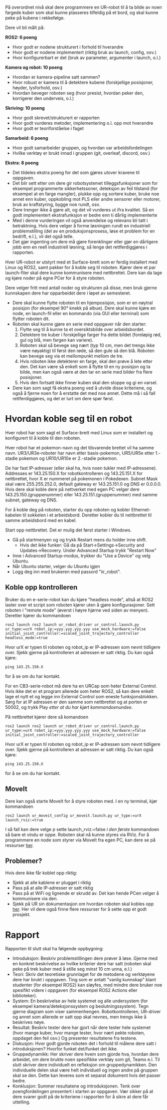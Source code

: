 På overordnet nivå skal dere programmere en UR-robot til å ta bilde av noen fargede kuber som skal kunne plasseres tilfeldig på et bord, og skal kunne peke på kubene i rekkefølge.

Dere vil bli målt på:

**ROS2: 6 poeng**
- Hvor godt er nodene strukturert i forhold til hverandre
- Hvor godt er nodene implementert (riktig bruk av launch, config, osv.)
- Hvor konfigurerbart er det (bruk av parameter, argumenter i launch, o.l.)

**Kamera og robot: 10 poeng**
- Hvordan er kamera-pipeline satt sammen?
- Hvor robust er kamera til å detektere kubene (forskjellige posisjoner, høyder, lysforhold, osv.)
- Hvordan beveger roboten seg (hvor presist, hvordan peker den, korrigerer den underveis, o.l.)

**Skriving: 10 poeng**
- Hvor godt skrevet/strukturert er rapporten
- Hvor godt vurderes metoder, implementering o.l. opp mot hverandre
- Hvor godt er teoriforståelse i faget

**Samarbeid: 6 poeng**
- Hvor godt samarbeider gruppen, og hvordan var arbeidsfordelingen
- Hvilke verktøy er brukt innad i gruppen (git, overleaf, discord, osv.)

**Ekstra: 8 poeng**
- Det tildeles ekstra poeng for det som gjøres utover kravene til oppgaven.
- Det blir sett etter om dere gir robotsystemet tilleggsfunksjoner som for eksempel programmerte sikkerhetssoner, deteksjon av feil tilstand (for eksempel at en farge mangler), plukke opp og sortere kuber, bruke noe annet enn kuber, oppkobling mot PLS eller andre sensorer eller motorer, bruk av kraftstyring, bygge noe rundt, osv.
- Dere trenger ikke å gjøre alt, og det vil vurderes ut ifra kvalitet. Så en godt implementert ekstrafunksjon er bedre enn ti dårlig implementerte
- Med i denne vurderingen vil også anvendelse og relevans bli tatt i betraktning. Hvis dere velger å forme løsningen rundt en industriell problemstilling (del av en produksjonsprosess, løse et problem for en bedrift, e.l.), vil det også telle.
- Det gjør ingenting om dere må gjøre forenklinger eller gjør en dårligere jobb enn en reell industriell løsning, så lenge det rettferdiggjøres i rapporten.

Hver UR-robot er utstyrt med et Surface-brett som er ferdig installert med Linux og ROS2, samt pakker for å koble seg til roboten. Kjører dere et par launch-filer skal dere kunne kommunisere med nettbrettet. Dere kan da lage og kjøre noder på egne PCer for å styre roboten.

Dere velger fritt med antall noder og strukturen på disse, men bruk gjerne kunnskapen dere har opparbeidet dere i løpet av semesteret.
- Dere skal kunne flytte roboten til en hjemposisjon, som er en nøytral posisjon (for eksempel 90° knekk på albue). Dere skal kunne kjøre en node, en launch-fil eller en kommando (via GUI eller terminal) som flytter roboten dit.
- Roboten skal kunne gjøre en serie med oppgaver når den starter:
	1. Flytte seg til å kunne ta et oversiktsbilde over arbeidsbordet.
	2. Detektere tre kuber i forskjellige farger fra dette bildet (foreløpig rød, gul og blå, men fargen kan variere).
	3. Roboten skal så bevege seg nært (typ 10 cm, men det trengs ikke være nøyaktig) til først den røde, så den gule så den blå. Roboten kan bevege seg via et mellompunkt mellom de tre.
	4. Hvis roboten ikke detekterer en farge, skal den prøve å lete etter den. Det kan være så enkelt som å flytte til en ny posisjon og ta bilde, men kan også være at den tar en serie med bilder fra flere posisjoner.
	5. Hvis den fortsatt ikke finner kuben skal den stoppe og gi en varsel.
- Dere kan som sagt få ekstra poeng ved å utvide disse kriteriene, og også å fjerne noen for å erstatte det med noe annet. Dette må i så fall rettferdiggjøres, og det er lurt om dere spør først.

# Hvordan koble seg til en robot
Hver robot har som sagt et Surface-brett med Linux som er installert og konfigurert til å koble til den roboten.

Hver robot har et pokemon-navn og det tilsvarende brettet vil ha samme navn. UR3/UR3e-roboter har navn etter basis-pokemon, UR5/UR5e etter 1.-stadie pokemon og UR10/UR10e er 2.-stadie pokemon.

De har fast IP-adresser (eller skal ha, hvis noen tukler med IP-adressene). Addresses er 143.25.150.X for robotkontrolleren og 143.25.151.X for nettbrettet, hvor X er nummeret på pokemonen i Pokedexen. Subnet Mask skal være 255.255.252.0, default gateway er 143.25.151.0 og DNS er 0.0.0.0. Hvis dere skal koble dere på nettverket med egen PC velger dere 143.25.150.(gruppenummer) eller 143.25.151.(gruppenummer) med samme subnet, gateway og DNS.

For å koble deg på roboten, starter du opp roboten og kobler Ethernet-kabelen til sokkelen i et arbeidsbord. Deretter kobler du til nettbrettet til samme arbeidsbord med en kabel.

Start opp nettbrettet. Det er mulig det først starter i Windows. 
- Gå på startmenyen og og trykk Restart mens du holder inne shift.
	- Hvis det ikke funker: Gå da på Start->Settings->Security and Updates->Recovery. Under Advanced Startup trykk "Restart Now"
- Inne i Advanced Startup-modus, trykker du "Use a Device" og velg Ubuntu.
- Når Ubuntu starter, velger du Ubuntu igjen
- Logg deg inn med brukeren med passord "iir_robot".
## Koble opp kontrolleren
Bruker du en e-serie-robot kan du kjøre "headless mode", altså at ROS2 laster over et script som roboten kjører uten å gjøre konfigurasjoner. Sett roboten i "remote mode" (øverst i høyre hjørne ved siden av menyen). Deretter kjører du kommandoen
```
ros2 launch ros2 launch ur_robot_driver ur_control.launch.py ur_type:=urX ​robot_ip:=yyy.yyy.yyy.yyy use_mock_hardware:=false
initial_joint_controller:=scaled_joint_trajectory_controller headless_mode:=true
```
Hvor urX er typen til roboten og robot_ip er IP-adressen som nevnt tidligere over. Sjekk gjerne på kontrolleren at adressen er satt riktig. Du kan også kjøre:
```
ping 143.25.150.X
```
for å se om du har kontakt.

For en CB3-serie-robot må dere ha en URCap som heter External Control. Hvis ikke det er et program allerede som heter ROS2, så kan dere enkelt lage et nytt et og legge inn External Control som eneste funksjonsblokken. Sørg for at IP adressen er den samme som nettbrettet og at porten er 50002, og trykk Play *etter at du har kjørt kommandoenundee*.

På nettbrettet kjører dere så komandoen
```
ros2 launch ros2 launch ur_robot_driver ur_control.launch.py ur_type:=urX robot_ip:=yyy.yyy.yyy.yyy use_mock_hardware:=false
initial_joint_controller:=scaled_joint_trajectory_controller
```
Hvor urX er typen til roboten og robot_ip er IP-adressen som nevnt tidligere over. Sjekk gjerne på kontrolleren at adressen er satt riktig. Du kan også kjøre:
```
ping 143.25.150.X
```
for å se om du har kontakt.

## MoveIt
Dere kan også starte MoveIt for å styre roboten med. I en ny terminal, kjør kommandoen 
```
ros2 launch ur_moveit_config ur_moveit.launch.py ur_type:=urX launch_rviz:=true
```
I så fall kan dere velge p sette launch_rviz:=false *i den første* kommandoen så bare et vindu er oppe. Roboten skal nå kunne styres via RViz. For å programmere en node som styrer via MoveIt fra egen PC, kan dere se på ressurser [her](https://moveit.picknik.ai/main/doc/tutorials/tutorials.html).
## Problemer?
Hvis dere ikke får koblet opp riktig:
- Sjekk at alle kablene er plugget i riktig
- Pass på at alle IP-adresser er satt riktig
- Pass på at WiFi og lignende er skrudd av. Det kan hende PCen velger å kommunisere via den.
- Sjekk på UR sin dokumentasjon om hvordan roboten skal kobles opp [her](https://docs.universal-robots.com/Universal_Robots_ROS2_Documentation/doc/ur_robot_driver/ur_robot_driver/doc/usage/toc.html). Her vil dere også finne flere ressurser for å sette opp et godt prosjekt.

# Rapport
Rapporten til slutt skal ha følgende oppbygning:
- Introduksjon: Beskriv problemstillingen dere prøver å løse. Gjerne med en konkret beskrivelse av hvilke kriterier dere har satt (roboten skal peke på trek kuber med å stille seg *minst* 10 cm unna, e.l.)
- Teori: Skriv det teoretiske grunnlaget for de metodene og verktøyene dere har brukt i oppgaven. Ting som er antatt "vanlig kunnskap" blant studenter (for eksempel ROS2) kan sløyfes, med mindre dere bruker noe spesifikt videre i oppgaven (for eksempel ROS2 Actions eller biblioteker).
- System: En beskrivelse av hele systemet og alle undersystem (for eksempel kamera/deteksjonssystem og beslutningssystem). Tegn gjerne diagram som viser sammenhengen. Robotkontrolleren, UR-driver og annet som allerede er satt opp skal nevnes, men trengs ikke å beskrives nøye.
- Resultat: Beskriv tester dere har gjort når dere tester hele systemet (hvor mange kuber, hvor mange tester, hvor nært pekte roboten, oppdaget den feil osv.) Og presenter resultatene fra testene.
- Diskusjon: Hvor godt gjorde roboten det i forhold til målene dere satt i introduksjonen? Hvorfor funket det/funket det ikke.
- Gruppedynamikk: Her skriver dere hvem som gjorde hva, hvordan dere arbeidet, om dere brukte noen spesifikke verktøy som git, Teams e.l. Til slutt skriver dere individuelt en refleksjon om gruppedynamikken. Den individuelle delen skal være helt individuell og ingen andre på gruppen skal se den. Dette kan leveres som et separat dokument hvis det passer bedre.
- Konklusjon: Summer resultatene og introduksjonen.
Tenk over poengfordelingen presentert i starten av oppgaven. Vær sikker på at dere svarer godt på de kriteriene i rapporten for å sikre at dere får uttelling.
